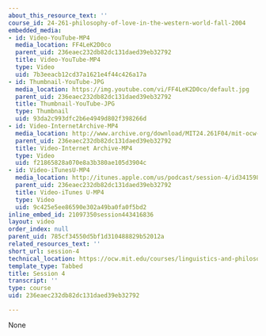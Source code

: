 ```yaml
---
about_this_resource_text: ''
course_id: 24-261-philosophy-of-love-in-the-western-world-fall-2004
embedded_media:
- id: Video-YouTube-MP4
  media_location: FF4LeK2D0co
  parent_uid: 236eaec232db82dc131daed39eb32792
  title: Video-YouTube-MP4
  type: Video
  uid: 7b3eeacb12cd37a1621e4f44c426a17a
- id: Thumbnail-YouTube-JPG
  media_location: https://img.youtube.com/vi/FF4LeK2D0co/default.jpg
  parent_uid: 236eaec232db82dc131daed39eb32792
  title: Thumbnail-YouTube-JPG
  type: Thumbnail
  uid: 93da2c993dfc2b6e4949d802f398266d
- id: Video-InternetArchive-MP4
  media_location: http://www.archive.org/download/MIT24.261F04/mit-ocw-24.261-singer-27sep2004-220k.mp4
  parent_uid: 236eaec232db82dc131daed39eb32792
  title: Video-Internet Archive-MP4
  type: Video
  uid: f21865828a070e8a3b380ae105d3904c
- id: Video-iTunesU-MP4
  media_location: http://itunes.apple.com/us/podcast/session-4/id341598980?i=63739470
  parent_uid: 236eaec232db82dc131daed39eb32792
  title: Video-iTunes U-MP4
  type: Video
  uid: 9c425e5ee86590e302a49ba0fa0f5bd2
inline_embed_id: 21097350session443416836
layout: video
order_index: null
parent_uid: 785cf34550d5bf1d310488829b52012a
related_resources_text: ''
short_url: session-4
technical_location: https://ocw.mit.edu/courses/linguistics-and-philosophy/24-261-philosophy-of-love-in-the-western-world-fall-2004/video-lectures/session-4
template_type: Tabbed
title: Session 4
transcript: ''
type: course
uid: 236eaec232db82dc131daed39eb32792

---
```

None